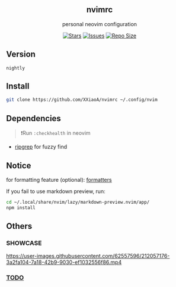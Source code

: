 <p align="center">
  <h2 align="center">nvimrc</h2>
</p>

<p align="center">
	personal neovim configuration
</p>

<p align="center">
	<a href="https://github.com/XXiaoA/nvimrc/stargazers">
		<img alt="Stars" src="https://img.shields.io/github/stars/XXiaoA/nvimrc?style=for-the-badge&logo=starship&color=C9CBFF&logoColor=D9E0EE&labelColor=302D41"></a>
	<a href="https://github.com/XXiaoA/nvimrc/issues">
		<img alt="Issues" src="https://img.shields.io/github/issues/XXiaoA/nvimrc?style=for-the-badge&logo=bilibili&color=F5E0DC&logoColor=D9E0EE&labelColor=302D41"></a>
	<a href="https://github.com/XXiaoA/nvimrc">
		<img alt="Repo Size" src="https://img.shields.io/github/repo-size/XXiaoA/nvimrc?color=%23DDB6F2&label=SIZE&logo=codesandbox&style=for-the-badge&logoColor=D9E0EE&labelColor=302D41"/></a>
</p>


## Version
```text
nightly
```


## Install
```bash
git clone https://github.com/XXiaoA/nvimrc ~/.config/nvim
```


## Dependencies
> ❗Run `:checkhealth` in neovim

- [ripgrep](https://github.com/BurntSushi/ripgrep) for fuzzy find


## Notice
for formatting feature (optional): [formatters](./lua/config/plugins/formatter.lua) <br>

If you fail to use markdown preview, run:
```bash
cd ~/.local/share/nvim/lazy/markdown-preview.nvim/app/
npm install
```


## Others
### SHOWCASE
https://user-images.githubusercontent.com/62557596/212057176-3a2fa104-7a18-42b9-9030-ef1032556f86.mp4

### [TODO](./TODO.md)
